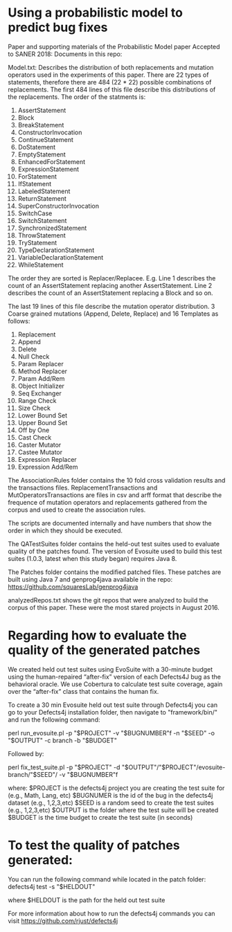 # Using a probabilistic model to predict bug fixes
Paper and supporting materials of the Probabilistic Model paper Accepted to SANER 2018:
Documents in this repo:

Model.txt:
Describes the distribution of both replacements and mutation operators used in the
experiments of this paper.
There are 22 types of statements, therefore there are 484 (22 * 22) possible 
combinations of replacements.
The first 484 lines of this file describe this distributions of the replacements.
The order of the statments is:
1. AssertStatement
2. Block
3. BreakStatement 
4. ConstructorInvocation 
5. ContinueStatement 
6. DoStatement
7. EmptyStatement 
8. EnhancedForStatement 
9. ExpressionStatement 
10. ForStatement 
11. IfStatement 
12. LabeledStatement 
13. ReturnStatement 
14. SuperConstructorInvocation 
15. SwitchCase 
16. SwitchStatement 
17. SynchronizedStatement 
18. ThrowStatement 
19. TryStatement 
20. TypeDeclarationStatement 
21. VariableDeclarationStatement 
22. WhileStatement

The order they are sorted is Replacer/Replacee. E.g. Line 1 describes the count
of an AssertStatement replacing another AssertStatement. Line 2 describes the count
of an AssertStatement replacing a Block and so on.

The last 19 lines of this file describe the mutation operator distribution.
3 Coarse grained mutations (Append, Delete, Replace) and 16 Templates as follows:
1. Replacement
2. Append
3. Delete
4. Null Check
5. Param Replacer
6. Method Replacer
7. Param Add/Rem
8. Object Initializer
9. Seq Exchanger
10.	Range Check
11.	Size Check
12.	Lower Bound Set
13.	Upper Bound Set
14.	Off by One
15.	Cast Check
16.	Caster Mutator
17.	Castee Mutator
18.	Expression Replacer
19.	Expression Add/Rem

The AssociationRules folder contains the 10 fold cross validation results
and the transactions files.
ReplacementTransactions and MutOperatorsTransactions are files in csv and arff 
format that describe the frequence of mutation operators and replacements gathered
from the corpus and used to create the association rules.

The scripts are documented internally and have numbers that show the order
in which they should be executed.

The QATestSuites folder contains the held-out test suites used to evaluate quality of the 
patches found. The version of Evosuite used to build this test suites (1.0.3,
latest when this study began) requires Java 8. 

The Patches folder contains the modified patched files. These patches
are built using Java 7 and genprog4java available in the repo:
https://github.com/squaresLab/genprog4java

analyzedRepos.txt shows the git repos that were analyzed to build the corpus
of this paper. These were the most stared projects in August 2016.

# Regarding how to evaluate the quality of the generated patches

We created held out test suites using EvoSuite
with a 30-minute budget using the human-repaired “after-fix”
version of each Defects4J bug as the behavioral oracle. We
use Cobertura to calculate test suite coverage, again over the
“after-fix” class that contains the human fix.

To create a 30 min Evosuite held out test suite through Defects4j you can go to your Defects4j installation folder,
then navigate to "framework/bin/" and run the following command:

perl run_evosuite.pl -p "$PROJECT" -v "$BUGNUMBER"f -n "$SEED" -o "$OUTPUT" -c branch -b "$BUDGET"

Followed by:

perl fix_test_suite.pl -p "$PROJECT" -d "$OUTPUT"/"$PROJECT"/evosuite-branch/"$SEED"/ -v "$BUGNUMBER"f

where:
$PROJECT is the defects4j project you are creating the test suite for (e.g., Math, Lang, etc)
$BUGNUMER is the id of the bug in the defects4j dataset (e.g., 1,2,3,etc)
$SEED is a random seed to create the test suites (e.g., 1,2,3,etc)
$OUTPUT is the folder where the test suite will be created
$BUDGET is the time budget to create the test suite (in seconds)

# To test the quality of patches generated:
You can run the following command while located in the patch folder:
defects4j test -s "$HELDOUT"

where $HELDOUT is the path for the held out test suite

For more information about how to run the defects4j commands you can visit https://github.com/rjust/defects4j
